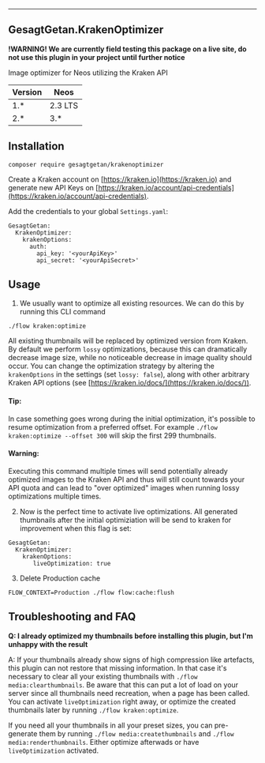 ---------------------------
GesagtGetan.KrakenOptimizer
---------------------------

**!WARNING! We are currently field testing this package on a live site, do not use this plugin in your project until further notice**

Image optimizer for Neos utilizing the Kraken API

| Version | Neos     |
|---------|----------|
| 1.*     | 2.3 LTS  |
| 2.*     | 3.*      |

## Installation

```
composer require gesagtgetan/krakenoptimizer
```
                            
Create a Kraken account on [https://kraken.io](https://kraken.io) and generate new API Keys on
[https://kraken.io/account/api-credentials](https://kraken.io/account/api-credentials).

Add the credentials to your global `Settings.yaml`:

```
GesagtGetan:
  KrakenOptimizer:
    krakenOptions:
      auth:
        api_key: '<yourApiKey>'
        api_secret: '<yourApiSecret>'
```
## Usage

1. We usually want to optimize all existing resources. We can do this by running this CLI command 
```
./flow kraken:optimize
```

All existing thumbnails will be replaced by optimized version from Kraken. By default we perform ``lossy`` optimizations,
because this can dramatically decrease image size, while no noticeable decrease in image quality should occur. You can
change the optimization strategy by altering the `krakenOptions` in the settings (set `lossy: false`), along with other
arbitrary Kraken API options (see [https://kraken.io/docs/](https://kraken.io/docs/)).

#### Tip:
In case something goes wrong during the initial optimization, it's possible to resume optimization from a preferred offset.
For example `./flow kraken:optimize --offset 300` will skip the first 299 thumbnails.    

#### Warning:
Executing this command multiple times will send potentially already optimized images to the Kraken API and thus will still
count towards your API quota and can lead to "over optimized" images when running lossy optimizations multiple times. 


2. Now is the perfect time to activate live optimizations. All generated thumbnails after the initial optimiziation
will be send to kraken for improvement when this flag is set:
 ```
 GesagtGetan:
   KrakenOptimizer:
     krakenOptions:
        liveOptimization: true
 ```

3. Delete Production cache
```
FLOW_CONTEXT=Production ./flow flow:cache:flush
```

## Troubleshooting and FAQ
**Q: I already optimized my thumbnails before installing this plugin, but I'm unhappy with the result**

A: If your thumbnails already show signs of high compression like artefacts, this plugin can not restore that missing
information. In that case it's necessary to clear all your existing thumbnails with `./flow media:clearthumbnails`.
Be aware that this can put a lot of load on your server since all thumbnails need recreation, when a page has been called.
You can activate `liveOptimization` right away, or optimize the created thumbnails later by running `./flow kraken:optimize`.

If you need all your thumbnails in all your preset sizes, you can pre-generate them by running `./flow media:createthumbnails` and
`./flow media:renderthumbnails`. Either optimize afterwads or have `liveOptimization` activated.
